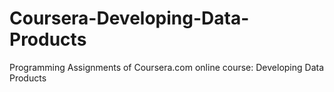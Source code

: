Coursera-Developing-Data-Products
=================================

Programming Assignments of Coursera.com online course: Developing Data Products
